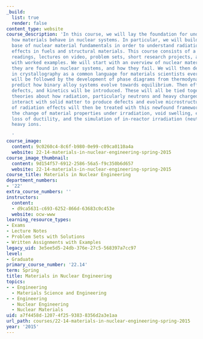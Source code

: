 ```yaml
---
_build:
  list: true
  render: false
content_type: website
course_description: 'In this course, we will lay the foundation for understanding
  how materials behave in nuclear systems. In particular, we will build on a solid
  base of nuclear material fundamentals in order to understand radiation damage and
  effects in fuels and structural materials. This course consists of a series of directed
  readings, lectures on video, problem sets, short research projects, and class discussions
  with worked examples. We will start with an overview of nuclear materials, where
  they are found in nuclear systems, and how they fail. We will then develop the formalism
  in crystallography as a common language for materials scientists everywhere. This
  will be followed by the development of phase diagrams from thermodynamics, which
  predict how binary alloy systems evolve towards equilibrium. Then effects of stress,
  defects, and kinetics will be introduced. These will all be tied together when developing
  theories about how radiation, particularly neutrons and heavy charged particles,
  interact with solid matter to produce defects and evolve microstructure. A few applications
  of radiation effects will then be treated with this newfound framework, including
  the change of material properties under irradiation, void swelling, embrittlement,
  loss of ductility, and the simulation of in-reactor irradiation (neutrons) with
  heavy ions.

  '
course_image:
  content: 9c0260c4-8c6f-b980-0e99-c09ca0110a4a
  website: 22-14-materials-in-nuclear-engineering-spring-2015
course_image_thumbnail:
  content: 9d154f57-6912-2586-56a5-f9c350b6d657
  website: 22-14-materials-in-nuclear-engineering-spring-2015
course_title: Materials in Nuclear Engineering
department_numbers:
- '22'
extra_course_numbers: ''
instructors:
  content:
  - d9ca5631-c693-6252-866d-63683c0c453e
  website: ocw-www
learning_resource_types:
- Exams
- Lecture Notes
- Problem Sets with Solutions
- Written Assignments with Examples
legacy_uid: 3e5ee5d5-24db-376e-27c5-568397a7cc97
level:
- Graduate
primary_course_number: '22.14'
term: Spring
title: Materials in Nuclear Engineering
topics:
- - Engineering
  - Materials Science and Engineering
- - Engineering
  - Nuclear Engineering
  - Nuclear Materials
uid: a7f4458d-1207-4f25-9383-8356d2a3e1aa
url_path: courses/22-14-materials-in-nuclear-engineering-spring-2015
year: '2015'
---
```

